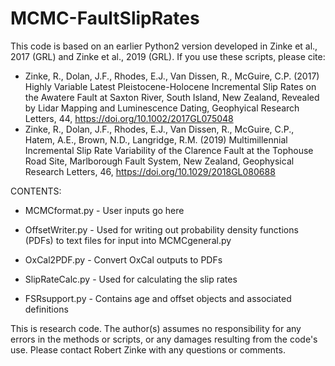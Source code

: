 # MCMC-FaultSlipRates
This code is based on an earlier Python2 version developed in Zinke et al., 2017 (GRL) and Zinke et al., 2019 (GRL).
If you use these scripts, please cite:
* Zinke, R., Dolan, J.F., Rhodes, E.J., Van Dissen, R., McGuire, C.P. (2017) Highly Variable Latest Pleistocene-Holocene Incremental Slip Rates on the Awatere Fault at Saxton River, South Island, New Zealand, Revealed by Lidar Mapping and Luminescence Dating, Geophyical Research Letters, 44, https://doi.org/10.1002/2017GL075048
* Zinke, R., Dolan, J.F., Rhodes, E.J., Van Dissen, R., McGuire, C.P., Hatem, A.E., Brown, N.D., Langridge, R.M. (2019) Multimillennial Incremental Slip Rate Variability of the Clarence Fault at the Tophouse Road Site, Marlborough Fault System, New Zealand, Geophysical Research Letters, 46, https://doi.org/10.1029/2018GL080688


CONTENTS:
* MCMCformat.py - User inputs go here
* OffsetWriter.py - Used for writing out probability density functions (PDFs) to text files for input into MCMCgeneral.py
* OxCal2PDF.py - Convert OxCal outputs to PDFs

* SlipRateCalc.py - Used for calculating the slip rates
* FSRsupport.py - Contains age and offset objects and associated definitions


This is research code. The author(s) assumes no responsibility for any errors in the methods or scripts, or any damages resulting from the code's use.
Please contact Robert Zinke with any questions or comments.

